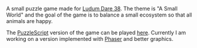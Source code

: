 A small puzzle game made for [Ludum Dare 38](http://ldjam.com/events/ludum-dare/38).
The theme is "A Small World" and the goal of the game is to balance a small ecosystem so that all animals are happy.

The [PuzzleScript](http://www.puzzlescript.net/) version of the game can be played [here](http://www.puzzlescript.net/play.html?p=15431bf89108875c920a1cf61e5954fd).
Currently I am working on a version implemented with [Phaser](http://phaser.io/) and better graphics.
